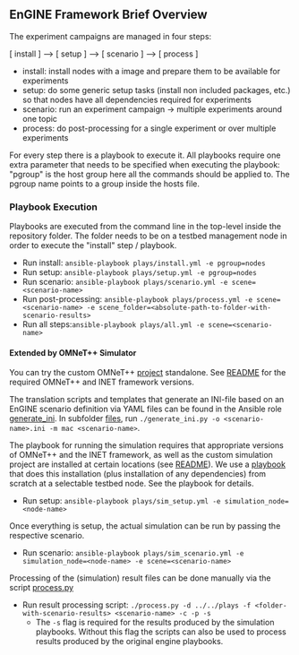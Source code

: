 ## EnGINE Framework Brief Overview

The experiment campaigns are managed in four steps:

[ install ] --> [ setup ] --> [ scenario ] --> [ process ]

*  install: install nodes with a image and prepare them to be available for experiments
*  setup: do some generic setup tasks (install non included packages, etc.) so that nodes have all dependencies required for experiments
*  scenario: run an experiment campaign -> multiple experiments around one topic
*  process: do post-processing for a single experiment or over multiple experiments

For every step there is a playbook to execute it.
All playbooks require one extra parameter that needs to be specified when executing the playbook: "pgroup" is the host group  here all the commands should be applied to. The pgroup name points to a group inside the hosts file.

### Playbook Execution
Playbooks are executed from the command line in the top-level inside the repository folder. The folder needs to be on a testbed management node in order to execute the "install" step / playbook.

* Run install:  `ansible-playbook plays/install.yml -e pgroup=nodes`
* Run setup:    `ansible-playbook plays/setup.yml -e pgroup=nodes`
* Run scenario: `ansible-playbook plays/scenario.yml -e scene=<scenario-name>`
* Run post-processing: `ansible-playbook plays/process.yml -e scene=<scenario-name> -e scene_folder=<absolute-path-to-folder-with-scenario-results>`
* Run all steps:`ansible-playbook plays/all.yml -e scene=<scenario-name>`

#### Extended by OMNeT++ Simulator

You can try the custom OMNeT++ [project](../simulation/engine) standalone. See [README](../simulation/README) for the required OMNeT++ and INET framework versions.

The translation scripts and templates that generate an INI-file based on an EnGINE scenario definition via YAML files can be found in the Ansible role [generate_ini](roles/generate_ini). In subfolder [files](roles/generate_ini/files), run `./generate_ini.py -o <scenario-name>.ini -m mac <scenario-name>`.

The playbook for running the simulation requires that appropriate versions of OMNeT++ and the INET framework, as well as the custom simulation project are installed at certain locations (see [README](../simulation/README)). We use a [playbook](plays/sim_setup.yml) that does this installation (plus installation of any dependencies) from scratch at a selectable testbed node. See the playbook for details.
* Run setup:    `ansible-playbook plays/sim_setup.yml -e simulation_node=<node-name>`

Once everything is setup, the actual simulation can be run by passing the respective scenario.
* Run scenario: `ansible-playbook plays/sim_scenario.yml -e simulation_node=<node-name> -e scene=<scenario-name>`

Processing of the (simulation) result files can be done manually via the script [process.py](roles/process/files/process.py)
* Run result processing script: `./process.py -d ../../plays -f <folder-with-scenario-results> <scenario-name> -c -p -s`
  * The `-s` flag is required for the results produced by the simulation playbooks. Without this flag the scripts can also be used to process results produced by the original engine playbooks.
